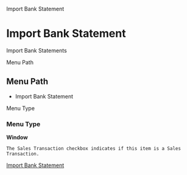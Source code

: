 
Import Bank Statement
# Import Bank Statement


Import Bank Statements

Menu Path
## Menu Path



- Import Bank Statement

Menu Type
### Menu Type

**Window**

```
The Sales Transaction checkbox indicates if this item is a Sales Transaction.
```

[Import Bank Statement](functional-guide/window/window-import-bank-statement.md)
